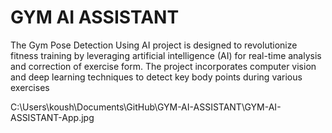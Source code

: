 # GYM AI ASSISTANT
 The Gym Pose Detection Using AI project is designed to revolutionize fitness training by leveraging artificial intelligence (AI) for real-time analysis and correction of exercise form. The project incorporates computer vision and deep learning techniques to detect key body points during various exercises
<!-- C:\Users\koush\Documents\GitHub\GYM-AI-ASSISTANT\package.json -->
C:\Users\koush\Documents\GitHub\GYM-AI-ASSISTANT\GYM-AI-ASSISTANT-App.jpg